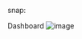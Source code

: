 

snap:

Dashboard
![image](https://github.com/bedminer1/SVK_AUTH_TUTORIAL/assets/124355842/7459e1f6-074c-4fee-8fe2-fbd933e2c8bf)
